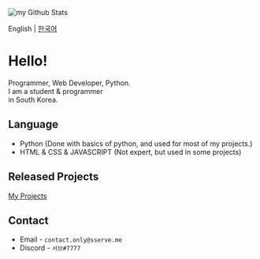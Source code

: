 <img align="center" src="https://github-readme-stats.vercel.app/api?username=sserve-kr&include_all_commits=true&count_private=true&show_icons=true&line_height=20&title_color=2B5BBD&icon_color=1124BB&text_color=A1A1A1&bg_color=0,000000,130F40" alt="my Github Stats"/>

English | [한국어](https://github.com/sserve-kr/sserve-kr/blob/main/README.korean.md)
# Hello!
Programmer, Web Developer, Python.  
I am a student & programmer  
in South Korea. 

## Language
+ Python (Done with basics of python, and used for most of my projects.)
+ HTML & CSS & JAVASCRIPT (Not expert, but used in some projects)

## Released Projects
[My Projects](https://projects.sserve.work)

## Contact
+ Email - `contact.only@sserve.me`
+ Discord - `서브#7777`

